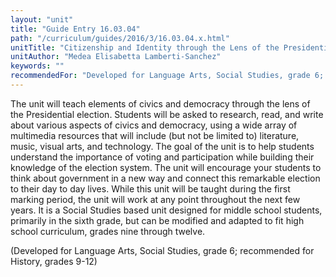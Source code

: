 ```yaml
---
layout: "unit"
title: "Guide Entry 16.03.04"
path: "/curriculum/guides/2016/3/16.03.04.x.html"
unitTitle: "Citizenship and Identity through the Lens of the Presidential Campaign"
unitAuthor: "Medea Elisabetta Lamberti-Sanchez"
keywords: ""
recommendedFor: "Developed for Language Arts, Social Studies, grade 6; recommended for History, grades 9-12"
---
```

<main>
 <p>
  The unit will teach elements of civics and democracy through the lens of the Presidential election. Students will be asked to research, read, and write about various aspects of civics and democracy, using a wide array of multimedia resources that will include (but not be limited to) literature, music, visual arts, and technology. The goal of the unit is to help students understand the importance of voting and participation while building their knowledge of the election system. The unit will encourage your students to think about government in a new way and connect this remarkable election to their day to day lives. While this unit will be taught during the first marking period, the unit will work at any point throughout the next few years. It is a Social Studies based unit designed for middle school students, primarily in the sixth grade, but can be modified and adapted to fit high school curriculum, grades nine through twelve.
 </p>
 <p>
  (Developed for Language Arts, Social Studies, grade 6; recommended for History, grades 9-12)
 </p>
</main>